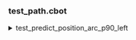 ### test_path.cbot

<details>
<summary>test_predict_position_arc_p90_left</summary>

**Input**

* L = 0.5  motor_left
* R = 1  motor_right
* $\alpha = 90$  angle between pos and pos_e


**Output**

* t  `time_delta`

**Solution**

$r = \cfrac{2}{1-\cfrac{L}{R}}-1 = 3$  MOTOR_VALUE_TO_RADIUS_2

$V = \frac{S}{t}$  Velocity definition

$L = \frac{\alpha \pi r}{180}$  Arc length

$V = 2.5(L + R) = 3.75$  PREDICT_VELOCITY

$t = \frac{\pi r}{5(L + R)} = \frac{2}{5} \pi \\approx 1.256637$

![picture](../images/test_predict_position_arc_p90_left.png) |

</details>
